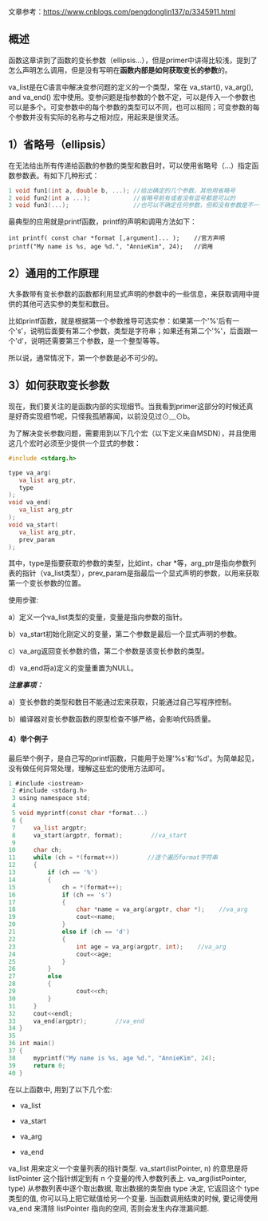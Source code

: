 文章参考：https://www.cnblogs.com/pengdonglin137/p/3345911.html

## 概述

函数这章讲到了函数的变长参数（ellipsis...），但是primer中讲得比较浅，提到了怎么声明怎么调用，但是没有写明在**函数内部是如何获取变长的参数**的。

va_list是在C语言中解决变参问题的定义的一个类型，常在 va_start(), va_arg(), and va_end() 宏中使用。变参问题是指参数的个数不定，可以是传入一个参数也可以是多个。可变参数中的每个参数的类型可以不同，也可以相同；可变参数的每个参数并没有实际的名称与之相对应，用起来是很灵活。






## **1）省略号（ellipsis）**

在无法给出所有传递给函数的参数的类型和数目时，可以使用省略号（...）指定函数参数表。有如下几种形式：

```c++
1 void fun1(int a, double b, ...); //给出确定的几个参数，其他用省略号
2 void fun2(int a ...);            //省略号前有或者没有逗号都是可以的
3 void fun3(...);                  //也可以不确定任何参数，但和没有参数是不一样的
```

最典型的应用就是printf函数，printf的声明和调用方法如下：

```
int printf( const char *format [,argument]... );    //官方声明
printf("My name is %s, age %d.", "AnnieKim", 24);   //调用
```





## **2）通用的工作原理**

大多数带有变长参数的函数都利用显式声明的参数中的一些信息，来获取调用中提供的其他可选实参的类型和数目。

比如printf函数，就是根据第一个参数推导可选实参：如果第一个'%'后有一个's'，说明后面要有第二个参数，类型是字符串；如果还有第二个'%'，后面跟一个'd'，说明还需要第三个参数，是一个整型等等。

所以说，通常情况下，第一个参数是必不可少的。



## **3）如何获取变长参数**

现在，我们要关注的是函数内部的实现细节。当我看到primer这部分的时候还真是好奇实现细节呢，只怪我孤陋寡闻，以前没见过⊙﹏⊙b。

为了解决变长参数问题，需要用到以下几个宏（以下定义来自MSDN），并且使用这几个宏时必须至少提供一个显式的参数：

```c
#include <stdarg.h>

type va_arg(
   va_list arg_ptr,
   type 
);
void va_end(
   va_list arg_ptr 
);
void va_start(
   va_list arg_ptr,
   prev_param 
);
```

其中，type是指要获取的参数的类型，比如int，char *等，arg_ptr是指向参数列表的指针（va_list类型），prev_param是指最后一个显式声明的参数，以用来获取第一个变长参数的位置。



使用步骤:

a）定义一个va_list类型的变量，变量是指向参数的指针。

b）va_start初始化刚定义的变量，第二个参数是最后一个显式声明的参数。

c）va_arg返回变长参数的值，第二个参数是该变长参数的类型。

d）va_end将a)定义的变量重置为NULL。



***注意事项：***

a）变长参数的类型和数目不能通过宏来获取，只能通过自己写程序控制。

b）编译器对变长参数函数的原型检查不够严格，会影响代码质量。



#### **4）举个例子**

最后举个例子，是自己写的printf函数，只能用于处理'%s'和'%d'。为简单起见，没有做任何异常处理，理解这些宏的使用方法即可。

```c
1 #include <iostream>
 2 #include <stdarg.h>
 3 using namespace std;
 4 
 5 void myprintf(const char *format...)
 6 {
 7     va_list argptr;
 8     va_start(argptr, format);        //va_start
 9       
10     char ch;
11     while (ch = *(format++))        //逐个遍历format字符串
12     {
13         if (ch == '%')
14         {
15             ch = *(format++);
16             if (ch == 's')
17             {
18                 char *name = va_arg(argptr, char *);    //va_arg
19                 cout<<name;
20             }
21             else if (ch == 'd')
22             {
23                 int age = va_arg(argptr, int);    //va_arg
24                 cout<<age;
25             }
26         }
27         else
28         {
29                 cout<<ch;
30         }
31     }
32     cout<<endl;
33     va_end(argptr);        //va_end
34 }
35 
36 int main()
37 {
38     myprintf("My name is %s, age %d.", "AnnieKim", 24);
39     return 0;
40 }
```







在以上函数中, 用到了以下几个宏:

- va_list

- va_start

- va_arg

- va_end

  

 va_list 用来定义一个变量列表的指针类型.
		va_start(listPointer, n) 的意思是将 listPointer 这个指针绑定到有 n 个变量的传入参数列表上.
		va_arg(listPointer, type) 从参数列表中逐个取出数据, 取出数据的类型由 type 决定, 它返回这个 type 类型的值, 你可以马上把它赋值给另一个变量.
		当函数调用结束的时候, 要记得使用 va_end 来清除 listPointer 指向的空间, 否则会发生内存泄漏问题.